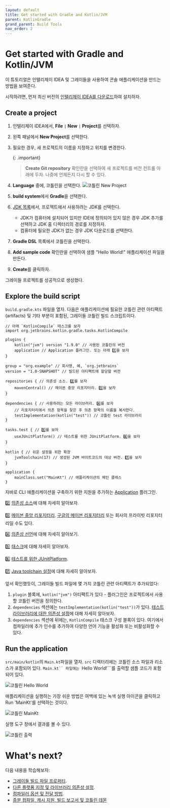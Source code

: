 ```yaml
---
layout: default
title: Get started with Gradle and Kotlin/JVM
parent: KotlinGradle
grand_parent: Build Tools
nav_order: 2
---
```


# Get started with Gradle and Kotlin/JVM

이 튜토리얼은 인텔리제이 IDEA 및 그레이들을 사용하여 콘솔 애플리케이션을 만드는 방법을 보여준다.

시작하려면, 먼저 최신 버전의 [인텔리제이 IDEA를 다운로드](https://www.jetbrains.com/idea/download/?section=mac)하여 설치하자.

## Create a project
1. 인텔리제이 IDEA에서, **File** `|` **New** `|` **Project**를 선택하자.
2. 왼쪽 패널에서 **New Project**를 선택한다.
3. 필요한 경우, 새 프로젝트의 이름을 지정하고 위치를 변경한다.

    {: .important}
    >**Create Git repository** 확인란을 선택하여 새 프로젝트를 버전  컨트롤 아래에 두자. 나중에 언제든지 다시 할 수 있다.
4. **Language** 중에, 코틀린을 선택한다.
![코틀린 New Project](https://kotlinlang.org/docs/images/jvm-new-gradle-project.png)
5. **build system**에서 **Gradle**을 선택한다.
6. [JDK 목록](https://www.oracle.com/java/technologies/downloads/)에서, 프로젝트에서 사용하려는 JDK를 선택한다.
    - JDK가 컴퓨터에 설치되어 있지만 IDE에 정의되어 있지 않은 경우 JDK 추가를 선택하고 JDK 홈 디렉터리의 경로를 지정하자.
    - 컴퓨터에 필요한 JDK가 없는 경우 JDK 다운로드를 선택한다.
7. **Gradle DSL** 목록에서 코틀린을 선택한다.
8. **Add sample code** 확인란을 선택하여 샘플 "Hello World!" 애플리케이션 파일을 만든다.
9. **Create**를 클릭하자.

그레이들 프로젝트를 성공적으로 생성했다.

## Explore the build script
```build.gradle.kts``` 파일을 열자. 다음은 애플리케이션에 필요한 코틀린 관련 아티팩트(artifacts) 및 기타 부분이 포함된, 그레이들 코틀린 빌드 스크립트이다.

```
// 아래 `KotlinCompile` 태스크를 보자
import org.jetbrains.kotlin.gradle.tasks.KotlinCompile

plugins {
    kotlin("jvm") version "1.9.0" // 사용된 코틀린의 버전
    application // Application 플러그인. 또는 아래 1️⃣을 보자
}

group = "org.example" // 회사명, 예, `org.jetbrains`
version = "1.0-SNAPSHOT" // 빌드된 아티팩트에 할당할 버전

repositories { // 의존성 소스. 2️⃣를 보자
    mavenCentral() // 메이븐 중앙 리포지터리. 3️⃣을 보자
}

dependencies { // 사용하려는 모든 라이브러리. 4️⃣를 보자
    // 리포지터리에서 의존 항목을 찾은 후 의존 항목의 이름을 복사한다.
    testImplementation(kotlin("test")) // 코틀린 test 라이브러리
}

tasks.test { // 5️⃣를 보자
    useJUnitPlatform() // 테스트를 위한 JUnitPlatform. 6️⃣을 보자
}

kotlin { // 쉬운 설정을 위한 확장
    jvmToolchain(17) // 생성된 JVM 바이트코드의 대상 버전. 7️⃣을 보자
}

application {
    mainClass.set("MainKt") // 애플리케이션의 메인 클래스
}
```

자바로 CLI 애플리케이션을 구축하기 위한 지원을 추가하는 [Application](https://docs.gradle.org/current/userguide/application_plugin.html) 플러그인.

2️⃣ [의존성 소스](https://docs.gradle.org/current/userguide/declaring_repositories.html)에 대해 자세히 알아보자.

3️⃣ [메이븐 중앙 리포지터리](https://central.sonatype.com/?smo=true). [구글의 메이븐 리포지터리](https://maven.google.com/web/index.html) 또는 회사의 프라이빗 리포지터리일 수도 있다.

4️⃣ [의존성 선언](https://docs.gradle.org/current/userguide/declaring_dependencies.html)에 대해 자세히 알아보기.

5️⃣ [태스크](https://docs.gradle.org/current/dsl/org.gradle.api.Task.html)에 대해 자세히 알아보자.

6️⃣ [테스트를 위한 JUnitPlatform](https://docs.gradle.org/current/javadoc/org/gradle/api/tasks/testing/Test.html#useJUnitPlatform).

7️⃣ [Java toolchain 설정](https://onestone9900.github.io/docs/kotlin/Tools/Build%20Tools/Gradle/3.%20configure_a_gradle_project/#gradle-java-toolchains-support)에 대해 자세히 알아보자.


앞서 확인했듯이, 그레이들 빌드 파일에 몇 가지 코틀린 관련 아티팩트가 추가되었다:

1. ```plugin``` 블록에, ```kotlin("jvm")``` 아티팩트가 있다 - 플러그인은 프로젝트에서 사용할 코틀린 버전을 정의한다.
2. ```dependencies``` 섹션에는 ```testImplementation(kotlin("test"))```가 있다. [테스트 라이브러리에 대한 의존성 설정](https://onestone9900.github.io/docs/kotlin/Tools/Build%20Tools/Gradle/3.%20configure_a_gradle_project/#set-dependencies-on-test-libraries)에 대해 자세히 알아보자.
3. ```dependencies``` 섹션에 뒤에는, ```KotlinCompile``` 태스크 구성 블록이 있다. 여기에서 컴파일러에 추가 인수를 추가하여 다양한 언어 기능을 활성화 또는 비활성화할 수 있다.


## Run the application
 ```src/main/kotlin```의 ```Main.kt```파일을 열자. 
```src``` 디렉터리에는 코틀린 소스 파일과 리소스가 포함되어 있다. ```Main.kt`` 파일에는 ```Hello World!```를 출력할 샘플 코드가 포함되어 있다.

![코틀린 Hello World](https://kotlinlang.org/docs/images/jvm-main-kt-initial-gradle.png)

애플리케이션을 실행하는 가장 쉬운 방법은 여백에 있는 녹색 실행 아이콘을 클릭하고 Run 'MainKt'를 선택하는 것이다.

![코틀린 MainKt](https://kotlinlang.org/docs/images/jvm-run-app-gradle.png)

실행 도구 창에서 결과를 볼 수 있다.

![코틀린 출력](https://kotlinlang.org/docs/images/jvm-output-gradle.png)


# What's next?

다음 내용을 학습해보자:

- [그레이들 빌드 파일 프로퍼티](https://docs.gradle.org/current/dsl/org.gradle.api.Project.html#N14E9A).
- [다른 플랫폼 지정 및 라이브러리 의존성 설정](https://kotlinlang.org/docs/gradle-configure-project.html).
- [컴파일러 옵션 및 전달 방법](https://kotlinlang.org/docs/gradle-compiler-options.html).
- [증분 컴파일, 캐시 지원, 빌드 보고서 및 코틀린 데몬](https://kotlinlang.org/docs/gradle-compilation-and-caches.html)
